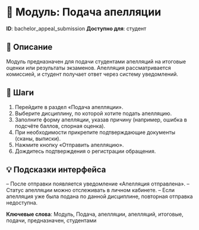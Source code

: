 # 📘 Модуль: Подача апелляции
**ID**: bachelor_appeal_submission
**Доступно для**: студент

## 📝 Описание
Модуль предназначен для подачи студентами апелляций на итоговые оценки или результаты экзаменов. Апелляция рассматривается комиссией, и студент получает ответ через систему уведомлений.

## 🩜 Шаги
1. Перейдите в раздел «Подача апелляции».
2. Выберите дисциплину, по которой хотите подать апелляцию.
3. Заполните форму апелляции, указав причину (например, ошибка в подсчёте баллов, спорная оценка).
4. При необходимости прикрепите подтверждающие документы (сканы, выписки).
5. Нажмите кнопку «Отправить апелляцию».
6. Дождитесь подтверждения о регистрации обращения.

## 💡 Подсказки интерфейса
– После отправки появляется уведомление «Апелляция отправлена».
– Статус апелляции можно отслеживать в личном кабинете.
– Если апелляция уже была подана по данной дисциплине, повторная отправка недоступна.

**Ключевые слова**: Модуль, Подача, апелляции, апелляций, итоговые, подачи, предназначен, студентами
